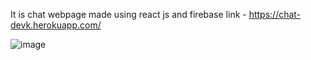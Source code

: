 It is chat webpage made using react js and firebase
link - https://chat-devk.herokuapp.com/

![image](https://user-images.githubusercontent.com/70647701/126899298-36c58ac8-2b11-4cf5-b2f2-d2711815d256.png)

